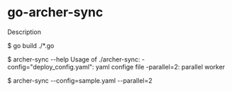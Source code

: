 go-archer-sync
==============

Description

$ go build ./*.go

$ archer-sync --help
Usage of ./archer-sync:
  -config="deploy_config.yaml": yaml confige file
  -parallel=2: parallel worker

$ archer-sync --config=sample.yaml --parallel=2


